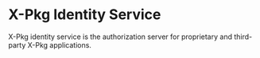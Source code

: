 # X-Pkg Identity Service

X-Pkg identity service is the authorization server for proprietary and third-party X-Pkg applications.